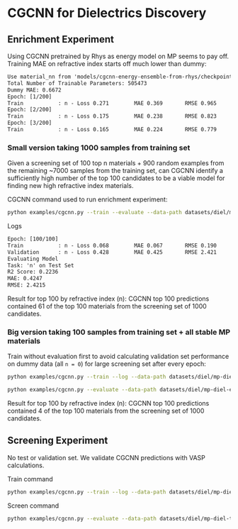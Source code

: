 # CGCNN for Dielectrics Discovery

## Enrichment Experiment

Using CGCNN pretrained by Rhys as energy model on MP seems to pay off. Training MAE on refractive index starts off much lower than dummy:

```txt
Use material_nn from 'models/cgcnn-energy-ensemble-from-rhys/checkpoint-r0.pth.tar' as a starting point and train the output_nn from scratch
Total Number of Trainable Parameters: 505473
Dummy MAE: 0.6672
Epoch: [1/200]
Train           : n - Loss 0.271        MAE 0.369       RMSE 0.965
Epoch: [2/200]
Train           : n - Loss 0.175        MAE 0.238       RMSE 0.823
Epoch: [3/200]
Train           : n - Loss 0.165        MAE 0.224       RMSE 0.779
```

### Small version taking 1000 samples from training set

Given a screening set of 100 top n materials + 900 random examples from the remaining ~7000 samples from the training set, can CGCNN identify a sufficiently high number of the top 100 candidates to be a viable model for finding new high refractive index materials.

CGCNN command used to run enrichment experiment:

```sh
python examples/cgcnn.py --train --evaluate --data-path datasets/diel/mp-diel-enrich-small-train.json.bz2 --test-path datasets/diel/mp-diel-enrich-small-test.json.bz2 --tasks regression --targets diel_total --transfer models/cgcnn-energy-ensemble-from-rhys/checkpoint-r0.pth.tar --radius 5.5 --n-graph 6 --elem-fea-len 128 --model-name diel-enrich-expt-small
```

Logs

```txt
Epoch: [100/100]
Train           : n - Loss 0.068        MAE 0.067       RMSE 0.190
Validation      : n - Loss 0.428        MAE 0.425       RMSE 2.421
Evaluating Model
Task: 'n' on Test Set
R2 Score: 0.2236
MAE: 0.4247
RMSE: 2.4215
```

Result for top 100 by refractive index (n): CGCNN top 100 predictions contained 61 of the top 100 materials from the screening set of 1000 candidates.

### Big version taking 100 samples from training set + all stable MP materials

Train without evaluation first to avoid calculating validation set performance on dummy data (all `n = 0`) for large screening set after every epoch:

```sh
python examples/cgcnn.py --train --log --data-path datasets/diel/mp-diel-enrich-big-train.json.bz2 --tasks regression --targets diel_total --transfer models/cgcnn-energy-ensemble-from-rhys/checkpoint-r0.pth.tar --model-name diel-enrich-expt-big --radius 5.5 --n-graph 6 --elem-fea-len 128 --epochs 200
```

```sh
python examples/cgcnn.py --evaluate --data-path datasets/diel/mp-diel-enrich-big-train.json.bz2 --test-path datasets/diel/mp-diel-enrich-big-test.json.bz2 --tasks regression --targets diel_total --resume --radius 5.5 --n-graph 6 --elem-fea-len 128 --model-name diel-enrich-expt-big
```

Result for top 100 by refractive index (n): CGCNN top 100 predictions contained 4 of the top 100 materials from the screening set of 1000 candidates.

## Screening Experiment

No test or validation set. We validate CGCNN predictions with VASP calculations.

Train command

```sh
python examples/cgcnn.py --train --log --data-path datasets/diel/mp-diel-train.json.bz2 --val-size 0.05 --tasks regression --targets diel_total --transfer models/cgcnn-energy-ensemble-from-rhys/checkpoint-r0.pth.tar --radius 5.5 --n-graph 6 --elem-fea-len 128 --model-name diel-screen-bg-0.5 --epochs 200
```

Screen command

```sh
python examples/cgcnn.py --evaluate --data-path datasets/diel/mp-diel-train.json.bz2 --test-path datasets/diel/mp-diel-screen.csv.bz2 --tasks regression --targets diel_total --resume --model-name diel-screen-bg-0.5 --radius 5.5 --n-graph 6 --elem-fea-len 128
```
